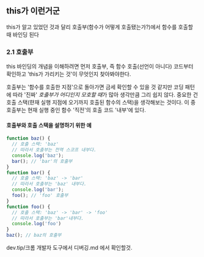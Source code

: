 ## this가 이런거군

this가 알고 있었던 것과 달리 호출부(함수가 어떻게 호출됐는가?)에서 함수를 호출할 때 바인딩 된다

### 2.1 호출부
this 바인딩의 개념을 이해하려면 먼저 호출부, 즉 함수 호출(선언이 아니다) 코드부터 확인하고 'this가 가리키는 것'이 무엇인지 찾아봐야한다.

호출부는 '함수를 호출한 지점'으로 돌아가면 금세 확인할 수 있을 것 같지만 코딩 패턴에 따라 '진짜' *호출부가 어디인지 모호할 때*가 많아 생각만큼 그리 쉽지 않다. 
중요한 건 호출 스택(햔재 실행 지점에 오기까지 호출된 함수의 스택)을 생각해보는 것이다. 이 중 호출부는 현재 실행 중인 함수 '직전'의 호출 코드 '내부'에 있다.



#### 호출부와 호출 스택을 설명하기 위한 예

```javascript
function baz() {
  // 호출 스택: 'baz'
  // 따라서 호출부는 전역 스코프 내부다.
  console.log('baz');
  bar(); // 'bar'의 호출부
}
function bar() {
  // 호출 스택: 'baz' -> 'bar'
  // 따라서 호출부는 'baz' 내부다.
  console.log('bar');
  foo(); // 'foo' 호출부
}
function foo() {
  // 호출 스택: 'baz' -> 'bar' -> 'foo'
  // 따라서 호출부는 'bar'내부다.
  console.log('foo')
}
baz(); // baz의 호출부
```

dev.tip/크롬 개발자 도구에서 디버깅.md
에서 확인할것.